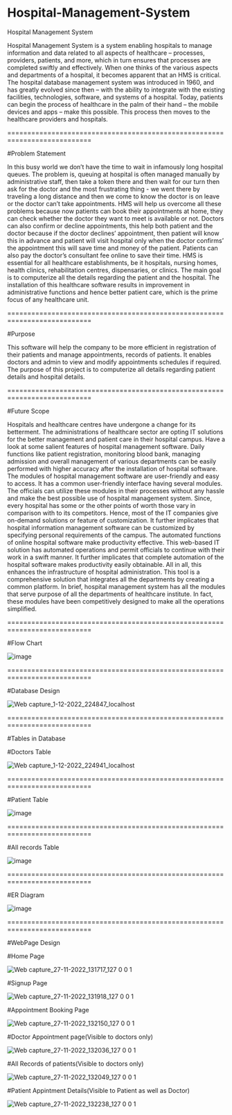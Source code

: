 # Hospital-Management-System
Hospital Management System


Hospital Management System is a system enabling hospitals to manage information and data related to all aspects of healthcare – processes, providers, patients, and more, which in turn ensures that processes are completed swiftly and effectively. When one thinks of the various aspects and departments of a hospital, it becomes apparent that an HMS is critical. The hospital database management system was introduced in 1960, and has greatly evolved since then – with the ability to integrate with the existing facilities, technologies, software, and systems of a hospital. Today, patients can begin the process of healthcare in the palm of their hand – the mobile devices and apps – make this possible. This process then moves to the healthcare providers and hospitals.

===========================================================================

#Problem Statement

In this busy world we don’t have the time to wait in infamously long hospital queues. The 
problem is, queuing at hospital is often managed manually by administrative staff, then take a token 
there and then wait for our turn then ask for the doctor and the most frustrating thing - we went there 
by traveling a long distance and then we come to know the doctor is on leave or the doctor can’t take 
appointments.
 HMS will help us overcome all these problems because now patients can book their appointments 
at home, they can check whether the doctor they want to meet is available or not. Doctors can also 
confirm or decline appointments, this help both patient and the doctor because if the doctor declines’ 
appointment, then patient will know this in advance and patient will visit hospital only when the doctor 
confirms’ the appointment this will save time and money of the patient. Patients can also pay the 
doctor’s consultant fee online to save their time.
 HMS is essential for all healthcare establishments, be it hospitals, nursing homes, health clinics, 
rehabilitation centres, dispensaries, or clinics. The main goal is to computerize all the details regarding 
the patient and the hospital. The installation of this healthcare software results in improvement in 
administrative functions and hence better patient care, which is the prime focus of any healthcare unit.

===========================================================================

#Purpose

This software will help the company to be more efficient in registration of their patients and 
manage appointments, records of patients. It enables doctors and admin to view and modify 
appointments schedules if required. The purpose of this project is to computerize all details regarding 
patient details and hospital details.

===========================================================================

#Future Scope

Hospitals and healthcare centres have undergone a change for its betterment. The 
administrations of healthcare sector are opting IT solutions for the better management and 
patient care in their hospital campus. Have a look at some salient features of hospital 
management software.
 Daily functions like patient registration, monitoring blood bank, managing admission 
and overall management of various departments can be easily performed with higher 
accuracy after the installation of hospital software.
The modules of hospital management software are user-friendly and easy to access. It has a 
common user-friendly interface having several modules. The officials can utilize these 
modules in their processes without any hassle and make the best possible use of hospital 
management system.
 Since, every hospital has some or the other points of worth those vary in comparison 
with to its competitors. Hence, most of the IT companies give on-demand solutions or feature 
of customization. It further implicates that hospital information management software can 
be customized by specifying personal requirements of the campus.
 The automated functions of online hospital software make productivity effective. 
This web-based IT solution has automated operations and permit officials to continue with 
their work in a swift manner. It further implicates that complete automation of the hospital 
software makes productivity easily obtainable. All in all, this enhances the infrastructure of 
hospital administration.
 This tool is a comprehensive solution that integrates all the departments by creating 
a common platform. In brief, hospital management system has all the modules that serve 
purpose of all the departments of healthcare institute. In fact, these modules have been 
competitively designed to make all the operations simplified.

===========================================================================

#Flow Chart


![image](https://user-images.githubusercontent.com/96913187/205117160-6568ac1b-b638-4f0c-b884-aa8de437c778.png)

===========================================================================

#Database Design


![Web capture_1-12-2022_224847_localhost](https://user-images.githubusercontent.com/96913187/205118050-9d1e8f04-cb60-48c3-aa75-1db6215f21ff.jpeg)

===========================================================================

#Tables in Database

#Doctors Table

![Web capture_1-12-2022_224941_localhost](https://user-images.githubusercontent.com/96913187/205118346-6f4d515b-c52d-4083-bcc5-328ac7e324bb.jpeg)

===========================================================================

#Patient Table

![image](https://user-images.githubusercontent.com/96913187/205118767-06e11408-f099-4f8d-84b2-322cabab2ff4.png)

===========================================================================

#All records Table

![image](https://user-images.githubusercontent.com/96913187/205118956-7825da09-2ac8-4f76-8ec3-27680702cc76.png)

===========================================================================

#ER Diagram

![image](https://user-images.githubusercontent.com/96913187/205119184-c89a1fc3-e2db-4cd2-a0fa-49d90576fb7f.png)

===========================================================================

#WebPage Design

#Home Page

![Web capture_27-11-2022_131717_127 0 0 1](https://user-images.githubusercontent.com/96913187/205119978-782dc14d-07b0-4300-a917-582f02a4c8e5.jpeg)


#Signup Page

![Web capture_27-11-2022_131918_127 0 0 1](https://user-images.githubusercontent.com/96913187/205120340-7136eae6-1fd6-4e1d-808f-1e75989e8b70.jpeg)

#Appointment Booking Page

![Web capture_27-11-2022_132150_127 0 0 1](https://user-images.githubusercontent.com/96913187/205120375-5deba762-4904-4e21-97fd-3c6e01c53142.jpeg)

#Doctor Appointment page(Visible to doctors only)

![Web capture_27-11-2022_132036_127 0 0 1](https://user-images.githubusercontent.com/96913187/205120615-39016485-fd7e-4a0a-91bd-db3c6827abf0.jpeg)

#All Records of patients(Visible to doctors only)

![Web capture_27-11-2022_132049_127 0 0 1](https://user-images.githubusercontent.com/96913187/205120848-87fe3b15-71c5-4739-88c7-4f049f30199d.jpeg)


#Patient Appintment Details(Visible to Patient as well as Doctor)

![Web capture_27-11-2022_132238_127 0 0 1](https://user-images.githubusercontent.com/96913187/205121193-f8a18310-3b80-48f3-8c41-ad38e6a6cf7d.jpeg)
